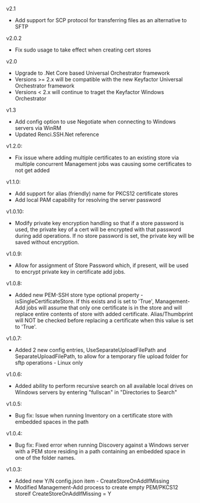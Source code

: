 v2.1
- Add support for SCP protocol for transferring files as an alternative to SFTP

v2.0.2
- Fix sudo usage to take effect when creating cert stores

v2.0
- Upgrade to .Net Core based Universal Orchestrator framework
- Versions >= 2.x will be compatible with the new Keyfactor Universal Orchestrator framework
- Versions < 2.x will continue to traget the Keyfactor Windows Orchestrator

v1.3
- Add config option to use Negotiate when connecting to Windows servers via WinRM
- Updated Renci.SSH.Net reference

v1.2.0:
- Fix issue where adding multiple certificates to an existing store via multiple concurrent Management jobs was causing some certificates to not get added

v1.1.0:
- Add support for alias (friendly) name for PKCS12 certificate stores
- Add local PAM capability for resolving the server password

v1.0.10:
- Modify private key encryption handling so that if a store password is used, the private key of a cert will be encrypted with that password during add operations.  If no store password is set, the private key will be saved without encryption.

v1.0.9:
- Allow for assignment of Store Password which, if present, will be used to encrypt private key in certificate add jobs.

v1.0.8:
- Added new PEM-SSH store type optional property - isSingleCertificateStore.  If this exists and is set to 'True', Management-Add jobs will assume that only one certificate is in the store and will replace entire contents of store with added certificate.  Alias/Thumbprint will NOT be checked before replacing a certificate when this value is set to 'True'.

v1.0.7:
- Added 2 new config entries, UseSeparateUploadFilePath and  SeparateUploadFilePath, to allow for a temporary file upload folder for sftp operations - Linux only

v1.0.6:
- Added ability to perform recursive search on all available local drives on Windows servers by entering "fullscan" in "Directories to Search"

v1.0.5:
- Bug fix: Issue when running Inventory on a certificate store with embedded spaces in the path

v1.0.4:
- Bug fix: Fixed error when running Discovery against a Windows server with a PEM store residing in a path containing an embedded space in one of the folder names.

v1.0.3:
- Added new Y/N config.json item - CreateStoreOnAddIfMissing
- Modified Management-Add process to create empty PEM/PKCS12 storeif CreateStoreOnAddIfMissing = Y
